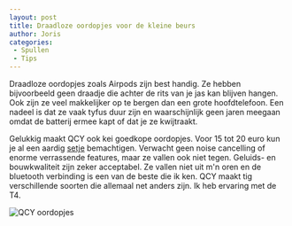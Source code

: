 ```yaml
---
layout: post
title: Draadloze oordopjes voor de kleine beurs
author: Joris
categories:
 - Spullen
 - Tips
---
```

Draadloze oordopjes zoals Airpods zijn best handig. Ze hebben bijvoorbeeld geen draadje die achter de rits van je jas kan blijven hangen. Ook zijn ze veel makkelijker op te bergen dan een grote hoofdtelefoon. Een nadeel is dat ze vaak tyfus duur zijn en waarschijnlijk geen jaren meegaan omdat de batterij ermee kapt of dat je ze kwijtraakt.

Gelukkig maakt QCY ook kei goedkope oordopjes. Voor 15 tot 20 euro kun je al een aardig [setje](https://nl.aliexpress.com/item/32950715000.html?spm=a2g0z.12010612.8148356.4.225520170IVYXd) bemachtigen. Verwacht geen noise cancelling of enorme verrassende features, maar ze vallen ook niet tegen. Geluids- en bouwkwaliteit zijn zeker acceptabel. Ze vallen niet uit m'n oren en de bluetooth verbinding is een van de beste die ik ken. QCY maakt tig verschillende soorten die allemaal net anders zijn. Ik heb ervaring met de T4.

![QCY oordopjes](https://img.staticbg.com/thumb/large/oaupload/banggood/images/C9/AC/377899ed-7710-4e17-ab93-9c988dba9e7c.jpg)
